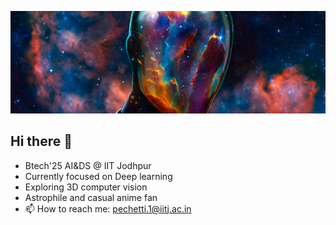 ![Cover Image](cover_image.jpg)
## Hi there 👋

- Btech'25 AI&DS @ IIT Jodhpur
- Currently focused on Deep learning
- Exploring 3D computer vision
- Astrophile and casual anime fan
- 📫 How to reach me: pechetti.1@iitj.ac.in

